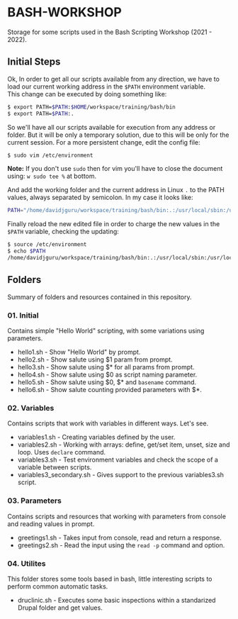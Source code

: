 # BASH-WORKSHOP
Storage for some scripts used in the Bash Scripting Workshop (2021 - 2022).   

## Initial Steps 
Ok, In order to get all our scripts available from any direction, we have to load our current working address in the `$PATH` environment variable.   
This change can be executed by doing something like:   

```bash
$ export PATH=$PATH:$HOME/workspace/training/bash/bin
$ export PATH=$PATH:.
```
So we'll have all our scripts available for execution from any address or folder. But it will be only a temporary solution, due to this will be only for the current session. For a more persistent change, edit the config file:  

```bash
$ sudo vim /etc/environment
```
**Note:** If you don't use `sudo` then for vim you'll have to close the document using: `w sudo tee %` at bottom.  

And add the working folder and the current address in Linux ` . ` to the PATH values, always separated by semicolon. In my case it looks like:  

```bash
PATH="/home/davidjguru/workspace/training/bash/bin:.:/usr/local/sbin:/usr/local/bin:/usr/sbin:/usr/bin:/sbin:/bin:/usr/games:/usr/local/games:/snap/bin"
```

Finally reload the new edited file in order to charge the new values in the `$PATH` variable, checking the updating:  

```bash
$ source /etc/environment
$ echo $PATH
/home/davidjguru/workspace/training/bash/bin:.:/usr/local/sbin:/usr/local/bin:/usr/sbin:/usr/bin:/sbin:/bin:/usr/games:/usr/local/games:/snap/bin
```

## Folders 

Summary of folders and resources contained in this repository.  

### 01. Initial 

Contains simple "Hello World" scripting, with some variations using parameters. 
  * hello1.sh - Show "Hello World" by prompt.
  * hello2.sh - Show salute using $1 param from prompt.
  * hello3.sh - Show salute using $* for all params from prompt.
  * hello4.sh - Show salute using $0 as script naming parameter.
  * hello5.sh - Show salute using $0, $* and `basename` command.
  * hello6.sh - Show salute counting provided parameters with $*.

### 02. Variables

Contains scripts that work with variables in different ways. Let's see.     
  * variables1.sh - Creating variables defined by the user.   
  * variables2.sh - Working with arrays: define, get/set item, unset, size and loop. Uses `declare` command.
  * variables3.sh - Test environment variables and check the scope of a variable between scripts.
  * variables3_secondary.sh - Gives support to the previous variables3.sh script.     

### 03. Parameters

Contains scripts and resources that working with parameters from console and reading values in prompt. 
  * greetings1.sh - Takes input from console, read and return a response.  
  * greetings2.sh - Read the input using the `read -p` command and option.  

### 04. Utilites

This folder stores some tools based in bash, little interesting scripts to perform common automatic tasks.  
  * druclinic.sh - Executes some basic inspections within a standarized Drupal folder and get values.  